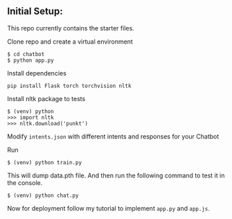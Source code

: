 ## Initial Setup:

This repo currently contains the starter files.

Clone repo and create a virtual environment

```
$ cd chatbot
$ python app.py
```

Install dependencies

```
pip install Flask torch torchvision nltk
```

Install nltk package to tests

```
$ (venv) python
>>> import nltk
>>> nltk.download('punkt')
```

Modify `intents.json` with different intents and responses for your Chatbot

Run

```
$ (venv) python train.py
```

This will dump data.pth file. And then run
the following command to test it in the console.

```
$ (venv) python chat.py
```

Now for deployment follow my tutorial to implement `app.py` and `app.js`.

